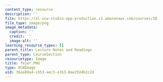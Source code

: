 ```yaml
---
content_type: resource
description: ''
file: https://ol-ocw-studio-app-production.s3.amazonaws.com/courses/18-102-introduction-to-functional-analysis-spring-2021/36aa89a4cb53aec3e1b38ae2924b2c2d_fejer.PNG
file_type: image/png
image_metadata:
  caption: ''
  credit: ''
  image-alt: ''
learning_resource_types: []
parent_title: Lecture Notes and Readings
parent_type: CourseSection
resourcetype: Image
title: fejer.PNG
type: OCWImage
uid: 36aa89a4-cb53-aec3-e1b3-8ae2924b2c2d
---
```

